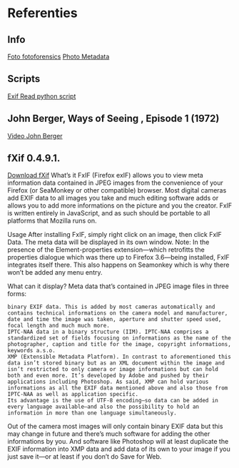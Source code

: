 # Referenties


## Info
[Foto fotoforensics](http://fotoforensics.com/tutorial-meta.php)
[Photo Metadata](http://www.photometadata.org/META-Tutorials)

## Scripts
[Exif Read python script](https://pypi.python.org/pypi/ExifRead)

## John Berger, Ways of Seeing , Episode 1 (1972)
[Video John Berger](https://www.youtube.com/watch?v=0pDE4VX_9Kk&t=394s)

## fXif 0.4.9.1.
[Download fXif](https://addons.mozilla.org/nl/firefox/addon/fxif/)
What’s it
FxIF (Firefox exIF) allows you to view meta information data contained in JPEG images from the convenience of your Firefox (or SeaMonkey or other compatible) browser. Most digital cameras add EXIF data to all images you take and much editing software adds or allows you to add more informations on the picture and you the creator.
FxIF is written entirely in JavaScript, and as such should be portable to all platforms that Mozilla runs on.

Usage
After installing FxIF, simply right click on an image, then click FxIF Data. The meta data will be displayed in its own window.
Note: In the presence of the Element-properties extension—which retrofitts the properties dialogue which was there up to Firefox 3.6—being installed, FxIF integrates itself there.
This also happens on Seamonkey which is why there won’t be added any menu entry.

What can it display?
Meta data that’s contained in JPEG image files in three forms:

    binary EXIF data. This is added by most cameras automatically and contains technical informations on the camera model and manufacturer, date and time the image was taken, aperture and shutter speed used, focal length and much much more.
    IPTC-NAA data in a binary structure (IIM). IPTC-NAA comprises a standardized set of fields focusing on informations as the name of the photographer, caption and title for the image, copyright informations, keywords a.s.o.
    XMP (Extensible Metadata Platform). In contrast to aforementioned this data isn’t stored binary but as an XML document within the image and isn’t restricted to only camera or image informations but can hold both and even more. It’s developed by Adobe and pushed by their applications including Photoshop. As said, XMP can hold various informations as all the EXIF data mentioned above and also those from IPTC-NAA as well as application specific.
    Its advantage is the use of UTF-8 encoding—so data can be added in every language available—and also the possibility to hold an information in more than one language simultaneously.

Out of the camera most images will only contain binary EXIF data but this may change in future and there’s much software for adding the other informations by you. And software like Photoshop will at least duplicate the EXIF information into XMP data and add data of its own to your image if you just save it—or at least if you don’t do Save for Web.
